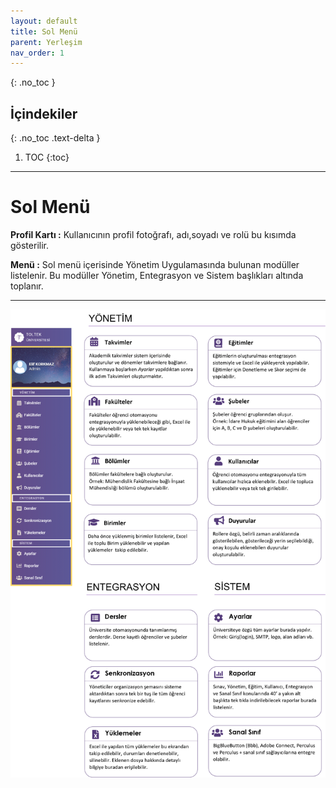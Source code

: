 ```yaml
---
layout: default
title: Sol Menü
parent: Yerleşim
nav_order: 1
---
```

{: .no_toc }

## İçindekiler
{: .no_toc .text-delta }

1. TOC
{:toc}

---

# Sol Menü

**Profil Kartı :** Kullanıcının profil fotoğrafı, adı,soyadı ve rolü bu kısımda gösterilir.

**Menü :** Sol menü içerisinde Yönetim Uygulamasında bulunan modüller listelenir. Bu modüller Yönetim, Entegrasyon ve Sistem başlıkları altında toplanır.

---

![LeftMenu](/docs/media/layout/leftmenu.png)
